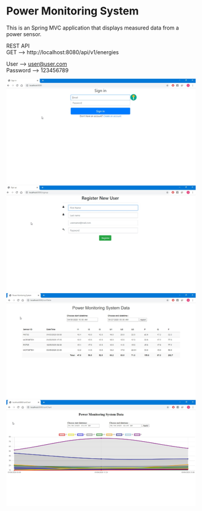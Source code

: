 # Power Monitoring System

This is an Spring MVC application that displays measured data from a power sensor.

 REST API <br />
 GET --> http://localhost:8080/api/v1/energies <br />
 
 User --> user@user.com <br />
 Password --> 123456789 <br />

![Login page](pic/SignIn.jpg)
![Register page](pic/SignUp.jpg)
![Table visualisation](pic/table.jpg)
![Chart visualisation](pic/Chart.jpg)
